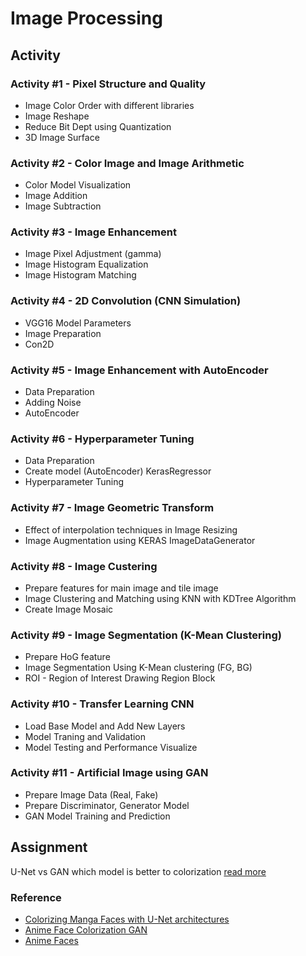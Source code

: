 # Image Processing

## Activity

### Activity #1 - Pixel Structure and Quality

- Image Color Order with different libraries
- Image Reshape
- Reduce Bit Dept using Quantization
- 3D Image Surface

### Activity #2 - Color Image and Image Arithmetic

- Color Model Visualization
- Image Addition
- Image Subtraction

### Activity #3 - Image Enhancement

- Image Pixel Adjustment (gamma)
- Image Histogram Equalization
- Image Histogram Matching

### Activity #4 - 2D Convolution (CNN Simulation)

- VGG16 Model Parameters
- Image Preparation
- Con2D

### Activity #5 - Image Enhancement with AutoEncoder

- Data Preparation
- Adding Noise
- AutoEncoder

### Activity #6 - Hyperparameter Tuning

- Data Preparation
- Create model (AutoEncoder) KerasRegressor
- Hyperparameter Tuning

### Activity #7 - Image Geometric Transform

- Effect of interpolation techniques in Image Resizing
- Image Augmentation using KERAS ImageDataGenerator

### Activity #8 - Image Custering

- Prepare features for main image and tile image
- Image Clustering and Matching using KNN with KDTree Algorithm
- Create Image Mosaic

### Activity #9 - Image Segmentation (K-Mean Clustering)

- Prepare HoG feature
- Image Segmentation Using K-Mean clustering (FG, BG)
- ROI - Region of Interest Drawing Region Block

### Activity #10 - Transfer Learning CNN

- Load Base Model and Add New Layers
- Model Traning and Validation
- Model Testing and Performance Visualize

### Activity #11 - Artificial Image using GAN

- Prepare Image Data (Real, Fake)
- Prepare Discriminator, Generator Model
- GAN Model Training and Prediction

## Assignment

U-Net vs GAN which model is better to colorization [read more](https://medium.com/@62015048/unet-และ-gan-โมเดลไหนจะระบายสีได้ดีกว่ากัน-63b406ec493b)

### Reference

- [Colorizing Manga Faces with U-Net architectures](https://www.kaggle.com/code/aurbcd/colorizing-manga-faces-with-u-net-architectures/)
- [Anime Face Colorization GAN](https://www.kaggle.com/code/rahuldshetty/anime-face-colorization-gan/)
- [Anime Faces](https://www.kaggle.com/datasets/soumikrakshit/anime-faces)
